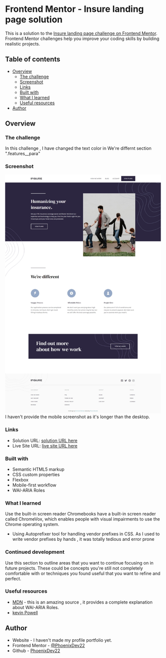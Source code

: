 # Frontend Mentor - Insure landing page solution

This is a solution to the [Insure landing page challenge on Frontend Mentor](https://www.frontendmentor.io/challenges/insure-landing-page-uTU68JV8). Frontend Mentor challenges help you improve your coding skills by building realistic projects. 

## Table of contents

- [Overview](#overview)
  - [The challenge](#the-challenge)
  - [Screenshot](#screenshot)
  - [Links](#links)
  - [Built with](#built-with)
  - [What I learned](#what-i-learned)
  - [Useful resources](#useful-resources)
- [Author](#author)


## Overview

### The challenge
In this challenge , I have changed the text color in We're differnt section ".features__para"

### Screenshot

![](images/Web%20capture_28-5-2022_95221_.jpeg)
I haven't provide the mobile screenshot as it's longer than the desktop.

### Links

- Solution URL: [solution URL here](https://github.com/PhoenixDev22/Frontend-Mentor-Insure-landing-page)
- Live Site URL: [live site URL here](https://insure-landing-page-phoenixdev22.netlify.app/)



### Built with

- Semantic HTML5 markup
- CSS custom properties
- Flexbox
- Mobile-first workflow
- WAI-ARIA Roles



### What I learned
Use the built-in screen reader
Chromebooks have a built-in screen reader called ChromeVox, which enables people with visual impairments to use the Chrome operating system.
- Using Autoprefixer tool for handling vendor prefixes in CSS. As I used to write vendor prefixes by hands , it was totally tedious and error prone

### Continued development

Use this section to outline areas that you want to continue focusing on in future projects. These could be concepts you're still not completely comfortable with or techniques you found useful that you want to refine and perfect.


### Useful resources

- [MDN](https://developer.mozilla.org/en-US/) - this is an amazing source , it provides a complete explanation about WAI-ARIA Roles.
- [kevin Powell](https://www.bing.com/videos/search?q=adding+skip+navigation+kevin+poweelll&&view=detail&mid=10A1D5B7F1984D59CBA310A1D5B7F1984D59CBA3&&FORM=VRDGAR)

## Author
- Website - I haven't made my profile portfolio yet. 
- Frontend Mentor - [@PhoenixDev22](https://www.frontendmentor.io/profile/PhoenixDev22)
- Github  - [PhoenixDev22](https://github.com/PhoenixDev22?tab=repositories)


